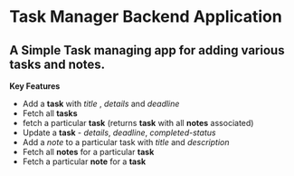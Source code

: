 # Task Manager Backend Application

## A Simple Task managing app for adding various tasks and notes.

**Key Features**

- Add a **task** with *title* , *details* and *deadline* 
- Fetch all **tasks**
- fetch a particular **task** (returns **task** with all **notes** associated)
- Update a **task** - *details*, *deadline*, *completed-status*
- Add a *note* to a particular task with *title* and *description*
- Fetch all **notes** for a particular **task**
- Fetch a particular **note** for a **task** 